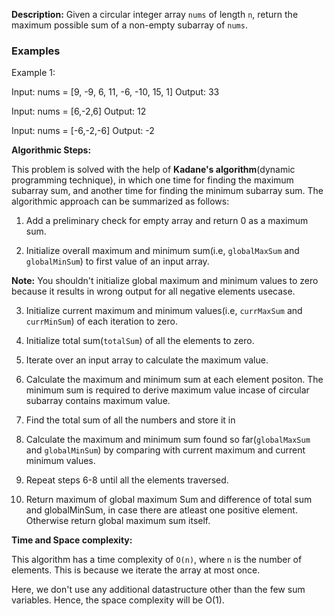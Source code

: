 **Description:**
Given a circular integer array `nums` of length `n`, return the maximum possible sum of a non-empty subarray of `nums`.

### Examples
Example 1:

Input: nums = [9, -9, 6, 11, -6, -10, 15, 1]
Output: 33

Input: nums = [6,-2,6]
Output: 12

Input: nums = [-6,-2,-6]
Output: -2

**Algorithmic Steps:**

This problem is solved with the help of **Kadane's algorithm**(dynamic programming technique), in which one time for finding the maximum subarray sum, and another time for finding the minimum subarray sum. The algorithmic approach can be summarized as follows:

1. Add a preliminary check for empty array and return 0 as a maximum sum.

2. Initialize overall maximum and minimum sum(i.e, `globalMaxSum` and `globalMinSum`) to first value of an input array.

  **Note:** You shouldn't initialize global maximum and minimum values to zero because it results in wrong output for all negative elements usecase.

3. Initialize current maximum and minimum values(i.e, `currMaxSum` and `currMinSum`) of each iteration to zero.

4. Initialize total sum(`totalSum`) of all the elements to zero.

5. Iterate over an input array to calculate the maximum value.

6. Calculate the maximum and minimum sum at each element positon. The minimum sum is required to derive maximum value incase of circular subarray contains maximum value.

7. Find the total sum of all the numbers and store it in

8. Calculate the maximum and minimum sum found so far(`globalMaxSum` and `globalMinSum`) by comparing with current maximum and  current minimum values.

9. Repeat steps 6-8 until all the elements traversed.

10. Return maximum of global maximum Sum and difference of total sum and globalMinSum, in case there are atleast one positive element. Otherwise return global maximum sum itself.

**Time and Space complexity:**

This algorithm has a time complexity of `O(n)`, where `n` is the number of elements. This is because we iterate the array at most once. 

Here, we don't use any additional datastructure other than the few sum variables. Hence, the space complexity will be O(1).